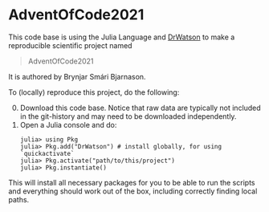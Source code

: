 # AdventOfCode2021

This code base is using the Julia Language and [DrWatson](https://juliadynamics.github.io/DrWatson.jl/stable/)
to make a reproducible scientific project named
> AdventOfCode2021

It is authored by Brynjar Smári Bjarnason.

To (locally) reproduce this project, do the following:

0. Download this code base. Notice that raw data are typically not included in the
   git-history and may need to be downloaded independently.
1. Open a Julia console and do:
   ```
   julia> using Pkg
   julia> Pkg.add("DrWatson") # install globally, for using `quickactivate`
   julia> Pkg.activate("path/to/this/project")
   julia> Pkg.instantiate()
   ```

This will install all necessary packages for you to be able to run the scripts and
everything should work out of the box, including correctly finding local paths.
